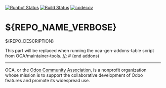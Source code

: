 [![Runbot Status](https://runbot.odoo-community.org/runbot/badge/flat/${REPO_ID}/${BRANCH_NAME}.svg)](https://runbot.odoo-community.org/runbot/repo/github-com-oca-${REPO_NAME}-${REPO_ID})
[![Build Status](https://travis-ci.com/OCA/${REPO_NAME}.svg?branch=${BRANCH_NAME})](https://travis-ci.com/OCA/${REPO_NAME})
[![codecov](https://codecov.io/gh/OCA/${REPO_NAME}/branch/${BRANCH_NAME}/graph/badge.svg)](https://codecov.io/gh/OCA/${REPO_NAME})

# ${REPO_NAME_VERBOSE}

${REPO_DESCRIPTION}

<!-- prettier-ignore-start -->
[//]: # (addons)
This part will be replaced when running the oca-gen-addons-table script from OCA/maintainer-tools.
[//]: # (end addons)
<!-- prettier-ignore-end -->

----

OCA, or the [Odoo Community Association](http://odoo-community.org/), is a nonprofit organization whose
mission is to support the collaborative development of Odoo features and
promote its widespread use.
